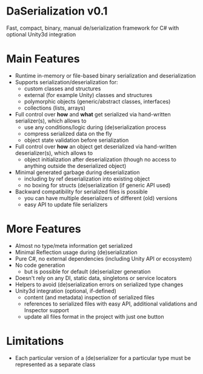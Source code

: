 # DaSerialization v0.1
Fast, compact, binary, manual de/serialization framework for C# with optional Unity3d integration

# Main Features
- Runtime in-memory or file-based binary serialization and deserialization
- Supports serialization/deserialization for:
  - custom classes and structures
  - external (for example Unity) classes and structures
  - polymorphic objects (generic/abstract classes, interfaces)
  - collections (lists, arrays)
- Full control over **how** and **what** get serialized via hand-written serializer(s), which allows to
  - use any conditions/logic during (de)serialization process
  - compress serialized data on the fly
  - object state validation before serialization
- Full control over **how** an object get deserialized via hand-written deserializer(s), which allows to
  - object initialization after deserialization (though no access to anything outside the deserialized object)
- Minimal generated garbage during deserialization
  - including by ref deserialization into existing object
  - no boxing for structs (de)serialization (if generic API used)
- Backward compatibility for serialized files is possible
  - you can have multiple deserializers of different (old) versions
  - easy API to update file serializers

# More Features
- Almost no type/meta information get serialized
- Minimal Reflection usage during (de)serialization
- Pure C#, no external dependencies (including Unity API or ecosystem)
- No code generation
  - but is possible for default (de)serializer generation
- Doesn't rely on any DI, static data, singletons or service locators
- Helpers to avoid (de)serialization errors on serialized type changes
- Unity3d integration (optional, if-defined)
  - content (and metadata) inspection of serialized files
  - references to serialized files with easy API, additional validations and Inspector support
  - update all files format in the project with just one button
  
# Limitations
- Each particular version of a (de)serializer for a particular type must be represented as a separate class
